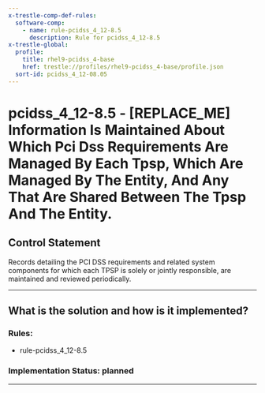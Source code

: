 ```yaml
---
x-trestle-comp-def-rules:
  software-comp:
    - name: rule-pcidss_4_12-8.5
      description: Rule for pcidss_4_12-8.5
x-trestle-global:
  profile:
    title: rhel9-pcidss_4-base
    href: trestle://profiles/rhel9-pcidss_4-base/profile.json
  sort-id: pcidss_4_12-08.05
---
```


# pcidss_4_12-8.5 - \[REPLACE_ME\] Information Is Maintained About Which Pci Dss Requirements Are Managed By Each Tpsp, Which Are Managed By The Entity, And Any That Are Shared Between The Tpsp And The Entity.

## Control Statement

Records detailing the PCI DSS requirements and related system components for which each
TPSP is solely or jointly responsible, are maintained and reviewed periodically.

______________________________________________________________________

## What is the solution and how is it implemented?

<!-- For implementation status enter one of: implemented, partial, planned, alternative, not-applicable -->

<!-- Note that the list of rules under ### Rules: is read-only and changes will not be captured after assembly to JSON -->

<!-- Add control implementation description here for control: pcidss_4_12-8.5 -->

### Rules:

  - rule-pcidss_4_12-8.5

### Implementation Status: planned

______________________________________________________________________
